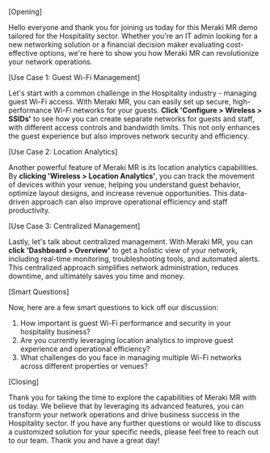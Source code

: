 [Opening]

Hello everyone and thank you for joining us today for this Meraki MR demo tailored for the Hospitality sector. Whether you're an IT admin looking for a new networking solution or a financial decision maker evaluating cost-effective options, we're here to show you how Meraki MR can revolutionize your network operations.

[Use Case 1: Guest Wi-Fi Management]

Let's start with a common challenge in the Hospitality industry - managing guest Wi-Fi access. With Meraki MR, you can easily set up secure, high-performance Wi-Fi networks for your guests. **Click 'Configure > Wireless > SSIDs'** to see how you can create separate networks for guests and staff, with different access controls and bandwidth limits. This not only enhances the guest experience but also improves network security and efficiency.

[Use Case 2: Location Analytics]

Another powerful feature of Meraki MR is its location analytics capabilities. By **clicking 'Wireless > Location Analytics'**, you can track the movement of devices within your venue, helping you understand guest behavior, optimize layout designs, and increase revenue opportunities. This data-driven approach can also improve operational efficiency and staff productivity.

[Use Case 3: Centralized Management]

Lastly, let's talk about centralized management. With Meraki MR, you can **click 'Dashboard > Overview'** to get a holistic view of your network, including real-time monitoring, troubleshooting tools, and automated alerts. This centralized approach simplifies network administration, reduces downtime, and ultimately saves you time and money.

[Smart Questions]

Now, here are a few smart questions to kick off our discussion:
1. How important is guest Wi-Fi performance and security in your hospitality business?
2. Are you currently leveraging location analytics to improve guest experience and operational efficiency?
3. What challenges do you face in managing multiple Wi-Fi networks across different properties or venues?

[Closing]

Thank you for taking the time to explore the capabilities of Meraki MR with us today. We believe that by leveraging its advanced features, you can transform your network operations and drive business success in the Hospitality sector. If you have any further questions or would like to discuss a customized solution for your specific needs, please feel free to reach out to our team. Thank you and have a great day!